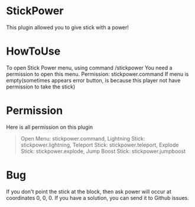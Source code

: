 # StickPower
This plugin allowed you to give stick with a power!

# HowToUse
To open Stick Power menu, using command /stickpower
You need a permission to open this menu. Permission: stickpower.command
If menu is empty(sometimes appears error button, is because this player not have permission to take the stick)

# Permission
Here is all permission on this plugin
> Open Menu: stickpower.command, 
> Lightning Stick: stickpower.lightning, 
> Teleport Stick: stickpower.teleport, 
> Explode Stick: stickpower.explode, 
> Jump Boost Stick: stickpower.jumpboost

# Bug
If you don't point the stick at the block, then ask power will occur at coordinates 0, 0, 0. If you have a solution, you can send it to Github issues.
